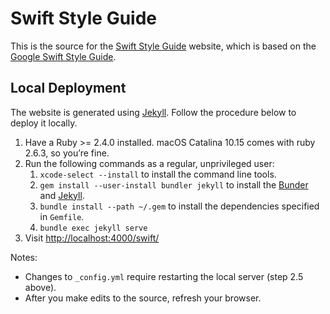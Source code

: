 # Swift Style Guide

This is the source for the [Swift Style Guide](https://andris-lejasmeiers.github.io/swift)
website, which is based on the [Google Swift Style Guide](https://google.github.io/swift).

## Local Deployment

The website is generated using [Jekyll](https://jekyllrb.com). Follow the procedure below to deploy it locally.

1. Have a Ruby >= 2.4.0 installed. macOS Catalina 10.15 comes with ruby 2.6.3, so you’re fine.
2. Run the following commands as a regular, unprivileged user:
   1. `xcode-select --install` to install the command line tools.
   2. `gem install --user-install bundler jekyll` to install the [Bunder](https://jekyllrb.com/docs/ruby-101/#bundler) and [Jekyll](https://jekyllrb.com).
   3. `bundle install --path ~/.gem` to install the dependencies specified in `Gemfile`.
   5. `bundle exec jekyll serve`
3. Visit [http://localhost:4000/swift/](http://localhost:4000/swift/)

Notes:
* Changes to `_config.yml` require restarting the local server (step 2.5 above).
* After you make edits to the source, refresh your browser.
